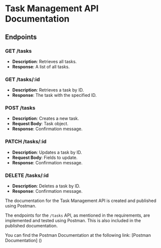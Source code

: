# Task Management API Documentation

## Endpoints

### GET /tasks
- **Description**: Retrieves all tasks.
- **Response**: A list of all tasks.

### GET /tasks/:id
- **Description**: Retrieves a task by ID.
- **Response**: The task with the specified ID.

### POST /tasks
- **Description**: Creates a new task.
- **Request Body**: Task object.
- **Response**: Confirmation message.

### PATCH /tasks/:id
- **Description**: Updates a task by ID.
- **Request Body**: Fields to update.
- **Response**: Confirmation message.

### DELETE /tasks/:id
- **Description**: Deletes a task by ID.
- **Response**: Confirmation message.


The documentation for the Task Management API is created and published using Postman.

The endpoints for the `/tasks` API, as mentioned in the requirements, are implemented and tested using Postman. This is also included in the published documentation.

You can find the Postman Documentation at the following link: [Postman Documentation]
()
